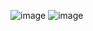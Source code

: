 ![image](https://github.com/user-attachments/assets/ebc9a0d2-8ee4-403f-bb2b-17c8734fe146)
![image](https://github.com/user-attachments/assets/bf98b9c6-19b7-4045-bdf1-54f539af3187)
